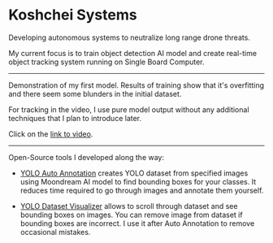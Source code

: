 # Koshchei Systems

Developing autonomous systems to neutralize long range drone threats. 

My current focus is to train object detection AI model and create real-time object tracking system running on Single Board Computer.

---

Demonstration of my first model. Results of training show that it's overfitting and there seem some blunders in the initial dataset.

For tracking in the video, I use pure model output without any additional techniques that I plan to introduce later.

Click on the [link to video](https://youtu.be/BvAa8w46dtk).

---

Open-Source tools I developed along the way:

- [YOLO Auto Annotation](https://github.com/roman-koshchei/yolo-auto-annotation) creates YOLO dataset from specified images using Moondream AI model to find bounding boxes for your classes. It reduces time required to go through images and annotate them yourself.

- [YOLO Dataset Visualizer](https://github.com/roman-koshchei/yolo-dataset-visualizer) allows to scroll through dataset and see bounding boxes on images. You can remove image from dataset if bounding boxes are incorrect. I use it after Auto Annotation to remove occasional mistakes.
